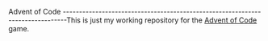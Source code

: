 Advent of Code
-------------------------------------------------------------------------------This is just my working repository for the [Advent of Code](http://adventofcode.com/) game.

